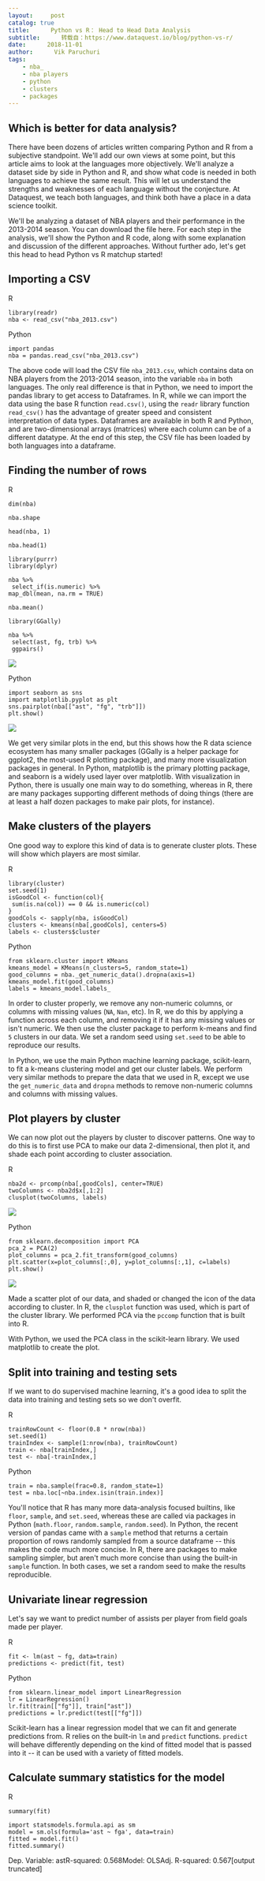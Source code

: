 ```yaml
---
layout:     post
catalog: true
title:      Python vs R： Head to Head Data Analysis
subtitle:      转载自：https://www.dataquest.io/blog/python-vs-r/
date:      2018-11-01
author:      Vik Paruchuri
tags:
    - nba_
    - nba players
    - python
    - clusters
    - packages
---
```


## Which is better for data analysis?

There have been dozens of articles written comparing Python and R from a subjective standpoint. We'll add our own views at some point, but this article aims to look at the languages more objectively. We'll analyze a dataset side by side in Python and R, and show what code is needed in both languages to achieve the same result. This will let us understand the strengths and weaknesses of each language without the conjecture. At Dataquest, we teach both languages, and think both have a place in a data science toolkit.

We'll be analyzing a dataset of NBA players and their performance in the 2013-2014 season. You can download the file here. For each step in the analysis, we'll show the Python and R code, along with some explanation and discussion of the different approaches. Without further ado, let's get this head to head Python vs R matchup started!

## Importing a CSV

R

```
library(readr)
nba <- read_csv("nba_2013.csv")

```

Python

```
import pandas
nba = pandas.read_csv("nba_2013.csv")

```

The above code will load the CSV file `nba_2013.csv`, which contains data on NBA players from the 2013-2014 season, into the variable `nba` in both languages. The only real difference is that in Python, we need to import the pandas library to get access to Dataframes. In R, while we can import the data using the base R function `read.csv()`, using the `readr` library function `read_csv()` has the advantage of greater speed and consistent interpretation of data types. Dataframes are available in both R and Python, and are two-dimensional arrays (matrices) where each column can be of a different datatype. At the end of this step, the CSV file has been loaded by both languages into a dataframe.

## Finding the number of rows

R

```
dim(nba)

```

```
nba.shape

```

```
head(nba, 1)

```

```
nba.head(1)

```

```
library(purrr)
library(dplyr)

nba %>%
 select_if(is.numeric) %>%
map_dbl(mean, na.rm = TRUE)

```

```
nba.mean()

```

```
library(GGally)

nba %>% 
 select(ast, fg, trb) %>%
 ggpairs()

```

![](https://www.dataquest.io/blog/content/images/2017/12/r_pairs.png)


Python

```
import seaborn as sns
import matplotlib.pyplot as plt
sns.pairplot(nba[["ast", "fg", "trb"]])
plt.show()

```

![](https://www.dataquest.io/blog/content/images/2017/12/python_pairs.png)


We get very similar plots in the end, but this shows how the R data science ecosystem has many smaller packages (GGally is a helper package for ggplot2, the most-used R plotting package), and many more visualization packages in general. In Python, matplotlib is the primary plotting package, and seaborn is a widely used layer over matplotlib. With visualization in Python, there is usually one main way to do something, whereas in R, there are many packages supporting different methods of doing things (there are at least a half dozen packages to make pair plots, for instance).

## Make clusters of the players

One good way to explore this kind of data is to generate cluster plots. These will show which players are most similar.

R

```
library(cluster)
set.seed(1)
isGoodCol <- function(col){
 sum(is.na(col)) == 0 && is.numeric(col) 
}
goodCols <- sapply(nba, isGoodCol)
clusters <- kmeans(nba[,goodCols], centers=5)
labels <- clusters$cluster

```

Python

```
from sklearn.cluster import KMeans
kmeans_model = KMeans(n_clusters=5, random_state=1)
good_columns = nba._get_numeric_data().dropna(axis=1)
kmeans_model.fit(good_columns)
labels = kmeans_model.labels_

```

In order to cluster properly, we remove any non-numeric columns, or columns with missing values (`NA`, `Nan`, etc). In R, we do this by applying a function across each column, and removing it if it has any missing values or isn't numeric. We then use the cluster package to perform k-means and find `5` clusters in our data. We set a random seed using `set.seed` to be able to reproduce our results.

In Python, we use the main Python machine learning package, scikit-learn, to fit a k-means clustering model and get our cluster labels. We perform very similar methods to prepare the data that we used in R, except we use the `get_numeric_data` and `dropna` methods to remove non-numeric columns and columns with missing values.

## Plot players by cluster

We can now plot out the players by cluster to discover patterns. One way to do this is to first use PCA to make our data 2-dimensional, then plot it, and shade each point according to cluster association.

R

```
nba2d <- prcomp(nba[,goodCols], center=TRUE)
twoColumns <- nba2d$x[,1:2]
clusplot(twoColumns, labels)

```

![](https://www.dataquest.io/blog/content/images/2017/12/r_clus.png)


Python

```
from sklearn.decomposition import PCA
pca_2 = PCA(2)
plot_columns = pca_2.fit_transform(good_columns)
plt.scatter(x=plot_columns[:,0], y=plot_columns[:,1], c=labels)
plt.show()

```

![](https://www.dataquest.io/blog/content/images/2017/12/python_clus.png)


Made a scatter plot of our data, and shaded or changed the icon of the data according to cluster. In R, the `clusplot` function was used, which is part of the cluster library. We performed PCA via the `pccomp` function that is built into R.

With Python, we used the PCA class in the scikit-learn library. We used matplotlib to create the plot.

## Split into training and testing sets

If we want to do supervised machine learning, it's a good idea to split the data into training and testing sets so we don't overfit.

R

```
trainRowCount <- floor(0.8 * nrow(nba))
set.seed(1)
trainIndex <- sample(1:nrow(nba), trainRowCount)
train <- nba[trainIndex,]
test <- nba[-trainIndex,]

```

Python

```
train = nba.sample(frac=0.8, random_state=1)
test = nba.loc[~nba.index.isin(train.index)]

```

You'll notice that R has many more data-analysis focused builtins, like `floor`, `sample`, and `set.seed`, whereas these are called via packages in Python (`math.floor`, `random.sample`, `random.seed`). In Python, the recent version of pandas came with a `sample` method that returns a certain proportion of rows randomly sampled from a source dataframe -- this makes the code much more concise. In R, there are packages to make sampling simpler, but aren't much more concise than using the built-in `sample` function. In both cases, we set a random seed to make the results reproducible.

## Univariate linear regression

Let's say we want to predict number of assists per player from field goals made per player.

R

```
fit <- lm(ast ~ fg, data=train)
predictions <- predict(fit, test)

```

Python

```
from sklearn.linear_model import LinearRegression
lr = LinearRegression()
lr.fit(train[["fg"]], train["ast"])
predictions = lr.predict(test[["fg"]])

```

Scikit-learn has a linear regression model that we can fit and generate predictions from. R relies on the built-in `lm` and `predict` functions. `predict` will behave differently depending on the kind of fitted model that is passed into it -- it can be used with a variety of fitted models.

## Calculate summary statistics for the model

R

```
summary(fit)

```

```
import statsmodels.formula.api as sm
model = sm.ols(formula='ast ~ fga', data=train)
fitted = model.fit()
fitted.summary()

```

Dep. Variable: astR-squared: 0.568Model: OLSAdj. R-squared: 0.567[output truncated]
